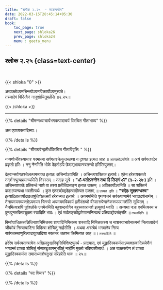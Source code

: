 ```yaml
---
title: "श्लोक २.२५  - साङ्ययोग"
date: 2022-03-15T20:45:14+05:30
draft: false
book:
    toc_page: true
    next_page: shloka26
    prev_page: shloka24
    menu : geeta_menu
---
```




## श्लोक २.२५ {class=text-center}

<br/>

{{< shloka  "0"  >}}

अव्यक्तोऽयमचिन्त्योऽयमविकार्योऽयमुच्यते।  
तस्मादेवं विदित्वैनं नानुशोचितुमर्हसि  ॥२.२५॥

{{< /shloka >}}

---


{{% details "श्रीमन्मध्वाचार्यभगवत्पादाचर्य विरचित  गीताभाष्य" %}}

अत एवाव्यक्तादिरूपः।

{{% /details %}}



{{% details "श्रीराघवेन्द्रतीर्थविरचित गीताविवृत्तिः " %}}

नन्वणोर्जीवस्याधारः परमात्मा सर्वगतश्चेत्कुतस्तथा न दृश्यत इत्यत
आह ॥ `अव्यक्तोऽयमिति` ॥ अयं सर्वगतपदेन प्रकृतो हरिः । ननु नैनमिति
भोके देहतोऽपि छेदाद्यभावात्स्वतन्त्रो हरिरित्युक्तम्‌।

देहवान्सर्वगतश्चेत्कथमव्यक्त इत्यतः अचिन्योऽयमिति । अचिन्त्यशक्तिक
इत्यर्थः। एतेन हरेरव्यक्तत्वे तदर्शनश्रुत्यप्रामाण्यमिति निरस्तम्‌ । तदाह सूत्रे ।
**"ॐ अतोऽनन्तेन तथा हि लिङ्गं ॐ" (३-२-२७ )** इति । अचिन्त्यशक्तेः
प्रतिबन्धे नाशे वा तस्य प्रतीतिप्रसङ्ग इत्यत उक्तम्‌ ॥ अविकार्योऽयमिति
॥ सा शक्तिर्न कदाऽप्यन्यथा भवतीत्यर्थः । कुत एतदच्छेद्यदेहत्वादीत्यत
उक्तम्‌ ॥ `उच्यत इति` । 
**"सद्देहः सुखगन्धश्च"** इत्यादितात्पर्योदाहृतश्रुतिष्वेतत्सर्वं हरेरुच्यत इत्यर्थः । अयमयमिति पृथग्वचनं सर्वरूपाणामेवं भावप्रदर्शनार्थम्‌ । 
तेनायमयमव्यक्तोऽयमयम चिन्त्यो
अयमयमविकार्य इतीदंशब्दो वीप्सारूपेणानेकरूपपरामर्शीति सूचितम्‌ ।
नैनमित्यत्रापि पूर्वश्लोके एनमेनमिति बहुशब्दयोगेन बहुरूपपरामर्श इत्युक्तं
भवति । अन्यथा नञः एनमित्यस्य च पुनःपुनरुक्तिरयुक्ता स्यादिति
भावः ।  एवं सर्वशङ्कोद्वारेणात्मनित्यत्वं प्रतिपाद्योपसंहरति ॥ `तस्मादिति` ॥

बिम्बोपाधितत्सन्निधिनाशनिमित्तस्य शापादिनिमित्तस्य शस्त्रादि निमित्तकस्य च नाशस्याभावेनात्मनो नित्यत्वादेनं जीवमेवं नित्यत्वादिना 
विदित्वा शोचितुं नार्हसीति । अथवा अस्त्वेवं भगवानेव नित्य
सर्वगतस्थाणुरित्यादावुक्तदिशा स्वतन्त्रः ततश्च किमित्यत
आह ॥। `तस्मादिति` ॥ 

हरेरेव सर्वस्वतन्त्रत्वेन अखिलदुःखनिवृत्तिविशिष्टपुमर्थ -
प्रदत्वात्‌, एवं युद्धादिस्वकर्मणाऽव्यक्तत्वादिरूपेणैनं भगवन्तं ज्ञात्वा शोचितुं
संसारदुःखमनुभवितुं नार्हसि मुक्तो भविष्यसीत्यर्थः । अत उक्तरूपेण तं
ज्ञात्वा युद्धादिस्वकर्मणा तमाराध्याशेषदुःखं परिहरेति भावः ॥ २५॥

{{% /details %}}



{{% details "पद विचार" %}}


{{% /details %}}
